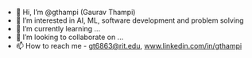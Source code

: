 - 👋 Hi, I’m @gthampi (Gaurav Thampi)
- 👀 I’m interested in AI, ML, software development and problem solving
- 🌱 I’m currently learning ...
- 💞️ I’m looking to collaborate on ...
- 📫 How to reach me - gt6863@rit.edu, www.linkedin.com/in/gthampi

<!---
gthampi/gthampi is a ✨ special ✨ repository because its `README.md` (this file) appears on your GitHub profile.
You can click the Preview link to take a look at your changes.
--->
